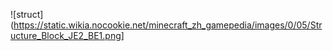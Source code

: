 ![struct](https://static.wikia.nocookie.net/minecraft_zh_gamepedia/images/0/05/Structure_Block_JE2_BE1.png]
